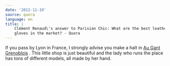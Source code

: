 ```yaml
---
date: '2012-11-19'
source: quora
language: en
title: |
    Clément Renaud\'s answer to Parisian Chic: What are the best leather
    gloves in the market? - Quora
---
```


If you pass by Lyon in France, I strongly advise you make a halt in [Au
Gant Grenoblois](http://www.au-gant-grenoblois-cuir.fr/) . This little
shop is just beautiful and the lady who runs the place has tons of
different models, all made by her hand.
